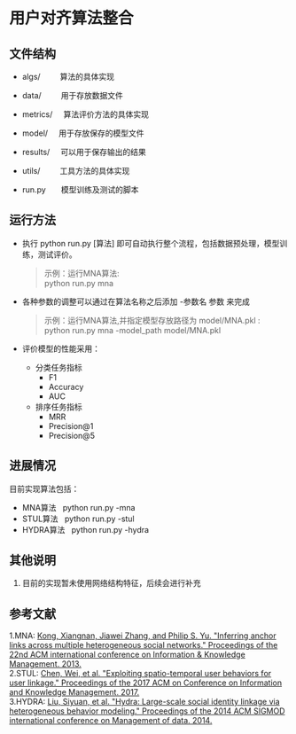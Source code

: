 # 用户对齐算法整合 #

## 文件结构 ##

* algs/ &nbsp; &nbsp; &nbsp; &nbsp;           算法的具体实现

* data/ &nbsp; &nbsp; &nbsp; &nbsp;           用于存放数据文件

* metrics/ &nbsp; &nbsp;         算法评价方法的具体实现

* model/  &nbsp; &nbsp;         用于存放保存的模型文件

* results/ &nbsp; &nbsp;        可以用于保存输出的结果

* utils/  &nbsp; &nbsp; &nbsp; &nbsp;         工具方法的具体实现

* run.py  &nbsp; &nbsp; &nbsp;         模型训练及测试的脚本

## 运行方法 ##

* 执行 python run.py [算法] 即可自动执行整个流程，包括数据预处理，模型训练，测试评价。
  >示例：运行MNA算法:&emsp;  
  python run.py mna

* 各种参数的调整可以通过在算法名称之后添加 -参数名 参数 来完成
  >示例：运行MNA算法,并指定模型存放路径为 model/MNA.pkl :&emsp;  
  python run.py mna -model_path model/MNA.pkl

* 评价模型的性能采用： 
  * 分类任务指标  
    * F1
    * Accuracy
    * AUC
  * 排序任务指标
    * MRR
    * Precision@1
    * Precision@5

## 进展情况 ##

目前实现算法包括：
* MNA算法 &nbsp; python run.py -mna
* STUL算法 &nbsp; python run.py -stul
* HYDRA算法 &nbsp; python run.py -hydra


## 其他说明 ##

1. 目前的实现暂未使用网络结构特征，后续会进行补充

## 参考文献 ##

1.MNA:  [Kong, Xiangnan, Jiawei Zhang, and Philip S. Yu. "Inferring anchor links across multiple heterogeneous social networks." Proceedings of the 22nd ACM international conference on Information & Knowledge Management. 2013.](http://web.cs.wpi.edu/~xkong/publications/papers/cikm13.pdf)  
2.STUL:  [Chen, Wei, et al. "Exploiting spatio-temporal user behaviors for user linkage." Proceedings of the 2017 ACM on Conference on Information and Knowledge Management. 2017.](https://dl.acm.org/doi/abs/10.1145/3132847.3132898)  
3.HYDRA:  [Liu, Siyuan, et al. "Hydra: Large-scale social identity linkage via heterogeneous behavior modeling." Proceedings of the 2014 ACM SIGMOD international conference on Management of data. 2014.](https://dl.acm.org/doi/abs/10.1145/2588555.2588559)  
